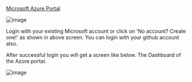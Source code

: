 [Microsoft Azure Portal](https://portal.azure.com/)

![image](https://user-images.githubusercontent.com/62712515/212520239-df207941-4af4-4399-8ed5-c490a7b1b9f0.png)

Login with your existing Microsoft account or click on 'No account? Create one!' as shown in above screen. You can login with your github account also.

After successful login you will get a screen like below. The Dashboard of the Azure portal. 

![image](https://user-images.githubusercontent.com/62712515/212520350-b9ba8cd3-3220-43ba-9624-cb636c49ddf9.png)


